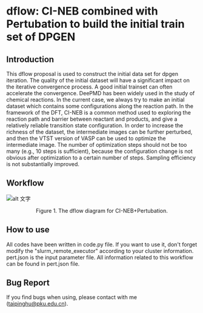 # dflow: CI-NEB combined with Pertubation to build the initial train set of DPGEN

## Introduction
This dflow proposal is used to construct the initial data set for dpgen iteration. The quality of the initial dataset will have a significant impact on the iterative convergence process. A good initial trainset can often accelerate the convergence. DeePMD has been widely used in the study of chemical reactions. In the current case, we always try to make an initial dataset which contains some configurations along the reaction path. In the framework of the DFT, CI-NEB is a common method used to exploring the reaction path and barrier between reactant and products, and give a relatively reliable transition state configuration. In order to increase the richness of the dataset, the intermediate images can be further perturbed, and then the VTST version of VASP can be used to optimize the intermediate image. The number of optimization steps should not be too many (e.g., 10 steps is sufficient), because the configuration change is not obvious after optimization to a certain number of steps. Sampling efficiency is not substantially improved.

## Workflow
![alt 文字](https://aisquare-zjk.oss-cn-zhangjiakou.aliyuncs.com/static-image/workflows-instances-dflow_CI-NEB_Pert_programs-figs-workflow_CINEB_Pertubation.png)
<center> Figure 1. The dflow diagram for CI-NEB+Pertubation.</center>

## How to use
All codes have been written in code.py file. If you want to use it, don't forget modify the "slurm_remote_executor" according to your cluster information. 
pert.json is the input parameter file. All information related to this workflow can be found in pert.json file. 

## Bug Report
If you find bugs when using, please contact with me (taipinghu@pku.edu.cn).


